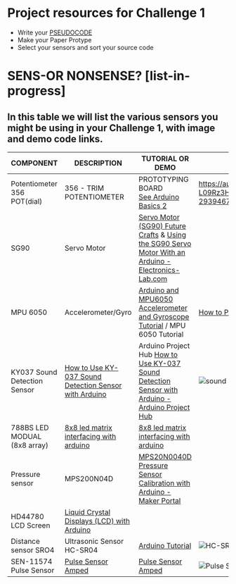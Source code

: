 # Project resources for Challenge 1
* Write your [PSEUDOCODE](../PSEUDOCODE/)
* Make your Paper Protype
* Select your sensors and sort your source code


# SENS-OR NONSENSE? [list-in-progress]

## In this table we will list the various sensors you might be using in your Challenge 1, with image and demo code links.
COMPONENT | DESCRIPTION | TUTORIAL OR DEMO | LINK | IMAGE
----------------------- |----------------------- |----------------------- |-----------------------  |-----------------------
Potentiometer 356	POT(dial)	|	356 - TRIM POTENTIOMETER | PROTOTYPING BOARD <br/>[See Arduino Basics 2](https://github.com/karenanndonnachie/MAKETHINGSINTERACTIVE_SEM2_2022/tree/main/ARDUINO_BASICS/2.%20POTENTIOMETER_LED) | https://au.element14.com/adafruit-industries/356/trim-potentiometer-prototyping/dp/2409352?gclid=CjwKCAjwoduRBhA4EiwACL5RP2no3KqIhH-Wm-JqUgkVG1SVayxoJPXr-L09Rz3HlCEgO9jgB5QILBoCc60QAvD_BwE&mckv=_dc%7Cpcrid%7C501152839127%7Cpkw%7C%7Cpmt%7C%7Cslid%7C%7Cproduct%7C2409352%7Cpgrid%7C123988903131%7Cptaid%7Cpla-293946777986%7C&CMP=KNC-GAU-GEN-SMART-SHOPPING	| 
SG90	|	Servo Motor	|	[Servo Motor (SG90) Future Crafts](https://futurecrafts.com.au/product/servo-motor-sg90/)	& [Using the SG90 Servo Motor With an Arduino - Electronics-Lab.com](https://www.electronics-lab.com/project/using-sg90-servo-motor-arduino/) | 
MPU 6050 	|	Accelerometer/Gyro	|	[Arduino and MPU6050 Accelerometer and Gyroscope Tutorial](https://howtomechatronics.com/tutorials/arduino/arduino-and-mpu6050-accelerometer-and-gyroscope-tutorial) /	MPU 6050 Tutorial | [How to Program MPU 6050 With Arduino](https://create.arduino.cc/projecthub/MissionCritical/mpu-6050-tutorial-how-to-program-mpu-6050-with-arduino-aee39a) | 
KY037	Sound Detection Sensor	|	[How to Use KY-037 Sound Detection Sensor with Arduino](https://create.arduino.cc/projecthub/electropeak/how-to-use-ky-037-sound-detection-sensor-with-arduino-a757a7) | Arduino Project Hub	[How to Use KY-037 Sound Detection Sensor with Arduino - Arduino Project Hub](https://create.arduino.cc/projecthub/electropeak/how-to-use-ky-037-sound-detection-sensor-with-arduino-a757a7) | ![sound sensor](https://cdn-global-hk.hobbyking.com/media/catalog/product/cache/1/image/660x415/17f82f742ffe127f42dca9de82fb58b1/legacy/catalog/84749_high.jpg)
788BS	LED MODUAL (8x8 array)	|	[8x8 led matrix interfacing with arduino](https://create.arduino.cc/projecthub/shahbaz75sb/8x8-led-matrix-interfacing-with-arduino-daec65)	|	[8x8 led matrix interfacing with arduino](https://www.hackster.io/shahbaz75sb/8x8-led-matrix-interfacing-with-arduino-daec65)	
Pressure sensor	| MPS200N04D | [MPS20N0040D Pressure Sensor Calibration with Arduino - Maker Portal](https://makersportal.com/blog/2020/6/4/mps20n0040d-pressure-sensor-calibration-with-arduino#calibration)
HD44780 LCD Screen | [Liquid Crystal Displays (LCD) with Arduino](https://docs.arduino.cc/learn/electronics/lcd-displays)
Distance sensor SRO4 | Ultrasonic Sensor HC-SR04 | [Arduino Tutorial](https://create.arduino.cc/projecthub/abdularbi17/ultrasonic-sensor-hc-sr04-with-arduino-tutorial-327ff6) | ![HC-SRO4](https://core-electronics.com.au/media/catalog/product/cache/1/image/650x650/fe1bcd18654db18f328c2faaaf3c690a/d/e/device6_1000.jpg)				
SEN-11574	Pulse Sensor | [Pulse Sensor Amped](https://www.adafruit.com/product/1093#description) | [Pulse Sensor Amped](https://github.com/WorldFamousElectronics/PulseSensor_Amped_Arduino!) | ![Pulse Sensor](https://cdn.shopify.com/s/files/1/0100/6632/files/PulseSensorAmpedFinger-web_2_fafe5128-1f70-407f-8fc4-245ca5bfd88d_600x600.jpg?v=1491758972)
